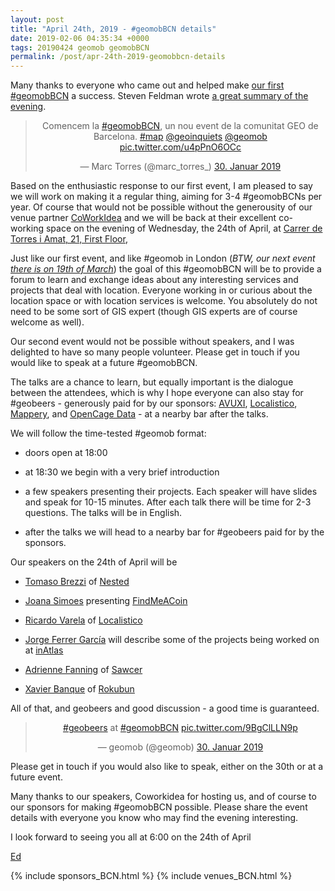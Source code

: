 ```yaml
--- 
layout: post
title: "April 24th, 2019 - #geomobBCN details"
date: 2019-02-06 04:35:34 +0000
tags: 20190424 geomob geomobBCN
permalink: /post/apr-24th-2019-geomobbcn-details
---
```


Many thanks to everyone who came out and helped make
[our first #geomobBCN](/post/jan-30th-2019-geomob-barcelona-details)
a success. Steven Feldman wrote [a great summary of the evening](https://knowwhereconsulting.co.uk/blog/geomob-bcn-is-born/).

<center>
<blockquote class="twitter-tweet" data-lang="en"><p lang="ca" dir="ltr">Comencem la <a href="https://twitter.com/hashtag/geomobBCN?src=hash&amp;ref_src=twsrc%5Etfw">#geomobBCN</a>, un nou event de la comunitat GEO de Barcelona. <a href="https://twitter.com/hashtag/map?src=hash&amp;ref_src=twsrc%5Etfw">#map</a> <a href="https://twitter.com/geoinquiets?ref_src=twsrc%5Etfw">@geoinquiets</a> <a href="https://twitter.com/geomob?ref_src=twsrc%5Etfw">@geomob</a> <a href="https://t.co/u4pPnO6OCc">pic.twitter.com/u4pPnO6OCc</a></p>&mdash; Marc Torres (@marc_torres_) <a href="https://twitter.com/marc_torres_/status/1090664048226697222?ref_src=twsrc%5Etfw">30. Januar 2019</a></blockquote>
</center>
<script async src="https://platform.twitter.com/widgets.js" charset="utf-8"></script>


Based on the enthusiastic response to our first event, I am pleased to say
we will work on making it a regular thing, aiming for 3-4 #geomobBCNs per year.
Of course that would not be possible without the generousity of our venue
partner [CoWorkIdea](https://coworkidea.com/en/) and we will be back at their
excellent co-working space on the evening of Wednesday, the 24th of April,
at [Carrer de Torres i Amat, 21, First Floor](https://goo.gl/maps/wEAX4uRU8EN2),

Just like our first event, and like #geomob in London (_BTW, our next event [there is on 19th of March](/post/mar-19th-2019-geomob-details)_) the goal of this
#geomobBCN will be to provide a forum to learn and exchange ideas about any
interesting services and projects that deal with location. Everyone working in
or curious about the location space or with location services is welcome. You
absolutely do not need to be some sort of GIS expert (though GIS experts are
of course welcome as well).

Our second event would not be possible without speakers, and I was delighted
to have so many people volunteer. Please get in touch if you would like
to speak at a future #geomobBCN.

The talks are a chance to learn, but equally important is the dialogue between
the attendees, which is why I hope everyone can also stay for #geobeers -
generously paid for by our sponsors:
[AVUXI](https://www.avuxi.com),
[Localistico](https://localistico.com/),
[Mappery](http://mappery.org),
and
[OpenCage Data](https://opencagedata.com/) - at a nearby bar after the talks. 

We will follow the time-tested #geomob format:

* doors open at 18:00

* at 18:30 we begin with a very brief introduction

* a few speakers presenting their projects. Each speaker will have slides and
speak for 10-15 minutes. After each talk there will be time for 2-3 questions.
The talks will be in English.

* after the talks we will head to a nearby bar for #geobeers paid for by the
sponsors. 

Our speakers on the 24th of April will be

* [Tomaso Brezzi](https://twitter.com/TomasoBrezzi) of [Nested](https://nested.net/)

* [Joana Simoes](https://twitter.com/doublebyte) presenting [FindMeACoin](https://doublebyteblog.wordpress.com/2018/10/25/findmeacoin-a-platform-to-support-offline-trading-of-cryptocurrencies/)

* [Ricardo Varela](https://twitter.com/phobeo) of [Localistico](https://localistico.com/)

* [Jorge Ferrer García](https://twitter.com/jfsebastian) will describe some of the projects being worked on at [inAtlas](http://www.inatlas.com)

* [Adrienne Fanning](https://www.linkedin.com/in/adrienne-fanning-460b9340/) of [Sawcer](https://www.sawcer.com)

* [Xavier Banque](https://twitter.com/xavierbanque) of [Rokubun](https://rokubun.cat/)

All of that, and geobeers and good discussion - a good time is guaranteed.

<center>
<blockquote class="twitter-tweet" data-lang="en"><p lang="und" dir="ltr"><a href="https://twitter.com/hashtag/geobeers?src=hash&amp;ref_src=twsrc%5Etfw">#geobeers</a> at <a href="https://twitter.com/hashtag/geomobBCN?src=hash&amp;ref_src=twsrc%5Etfw">#geomobBCN</a> <a href="https://t.co/9BgClLLN9p">pic.twitter.com/9BgClLLN9p</a></p>&mdash; geomob (@geomob) <a href="https://twitter.com/geomob/status/1090693746000318470?ref_src=twsrc%5Etfw">30. Januar 2019</a></blockquote>
</center>
<script async src="https://platform.twitter.com/widgets.js" charset="utf-8"></script>


Please get in touch if you would also like to speak, either on the 30th or at
a future event.

Many thanks to our speakers, Coworkidea for hosting us, and of course to our
sponsors for making #geomobBCN possible.
Please share the event details with everyone you know who may find the
evening interesting.

I look forward to seeing you all at 6:00 on the 24th of April 

[Ed](https://twitter.com/freyfogle)

{% include sponsors_BCN.html %}
{% include venues_BCN.html %}


